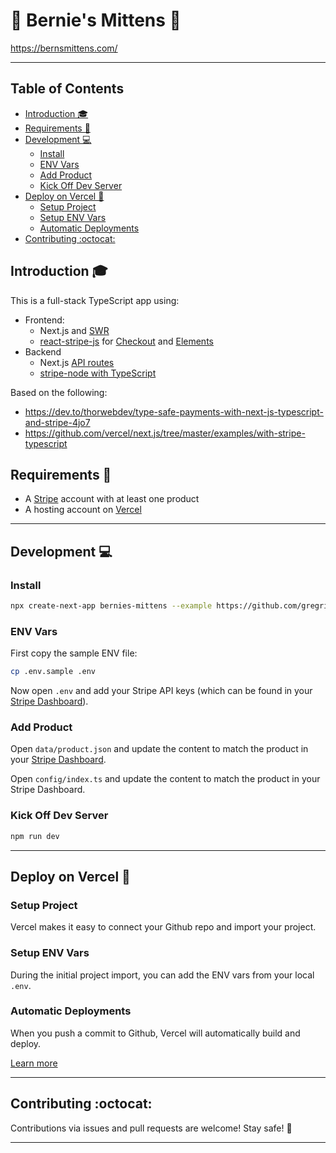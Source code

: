 # 🧤 Bernie's Mittens 🧤 <!-- omit in toc -->

https://bernsmittens.com/

---

## Table of Contents <!-- omit in toc -->
- [Introduction 🎓](#introduction-)
- [Requirements 📝](#requirements-)
- [Development 💻](#development-)
  - [Install](#install)
  - [ENV Vars](#env-vars)
  - [Add Product](#add-product)
  - [Kick Off Dev Server](#kick-off-dev-server)
- [Deploy on Vercel 🚀](#deploy-on-vercel-)
  - [Setup Project](#setup-project)
  - [Setup ENV Vars](#setup-env-vars)
  - [Automatic Deployments](#automatic-deployments)
- [Contributing :octocat:](#contributing-octocat)

## Introduction 🎓

This is a full-stack TypeScript app using:

- Frontend:
  - Next.js and [SWR](https://github.com/vercel/swr)
  - [react-stripe-js](https://github.com/stripe/react-stripe-js) for [Checkout](https://stripe.com/checkout) and [Elements](https://stripe.com/elements)
- Backend
  - Next.js [API routes](https://nextjs.org/docs/api-routes/introduction)
  - [stripe-node with TypeScript](https://github.com/stripe/stripe-node#usage-with-typescript)

Based on the following:
- https://dev.to/thorwebdev/type-safe-payments-with-next-js-typescript-and-stripe-4jo7
- https://github.com/vercel/next.js/tree/master/examples/with-stripe-typescript

## Requirements 📝

- A [Stripe](https://stripe.com) account with at least one product
- A hosting account on [Vercel](https://vercel.com)

---

## Development 💻

### Install

```bash
npx create-next-app bernies-mittens --example https://github.com/gregrickaby/bernies-mittens
```

### ENV Vars

First copy the sample ENV file:

```bash
cp .env.sample .env
```

Now open `.env` and add your Stripe API keys (which can be found in your [Stripe Dashboard](https://dashboard.stripe.com/apikeys)).

### Add Product

Open `data/product.json` and update the content to match the product in your [Stripe Dashboard](https://dashboard.stripe.com/products).

Open `config/index.ts` and update the content to match the product in your Stripe Dashboard.

### Kick Off Dev Server

```bash
npm run dev
```
---

## Deploy on Vercel 🚀

### Setup Project
Vercel makes it easy to connect your Github repo and import your project.

### Setup ENV Vars

During the initial project import, you can add the ENV vars from your local `.env`.

### Automatic Deployments

When you push a commit to Github, Vercel will automatically build and deploy.

[Learn more](https://vercel.com/docs)

---

## Contributing :octocat:

Contributions via issues and pull requests are welcome! Stay safe! 🍻

---
